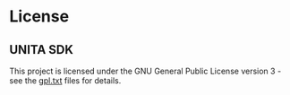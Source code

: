 # License
## UNITA SDK
This project is licensed under the GNU General Public License version 3 - see the [gpl.txt](gpl.txt) files for details.
